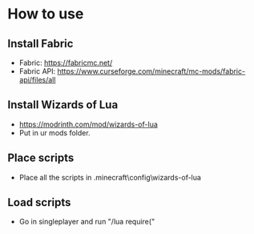 # How to use

## Install Fabric
- Fabric: https://fabricmc.net/
- Fabric API: https://www.curseforge.com/minecraft/mc-mods/fabric-api/files/all

## Install Wizards of Lua
- https://modrinth.com/mod/wizards-of-lua
- Put in ur mods folder.

## Place scripts
- Place all the scripts in \.minecraft\config\wizards-of-lua

## Load scripts
- Go in singleplayer and run "/lua require("<script name here>")"
